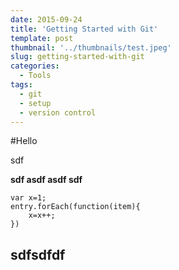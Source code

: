 ```yaml
---
date: 2015-09-24
title: 'Getting Started with Git'
template: post
thumbnail: '../thumbnails/test.jpeg'
slug: getting-started-with-git
categories: 
  - Tools
tags: 
  - git
  - setup
  - version control
---
```


#Hello

sdf

**sdf asdf asdf sdf**

```
var x=1;
entry.forEach(function(item){
    x=x++;
})
```

## sdfsdfdf

